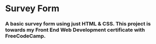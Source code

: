 # Survey Form
### A basic survey form using just HTML & CSS. This project is towards my Front End Web Development certificate with FreeCodeCamp.
